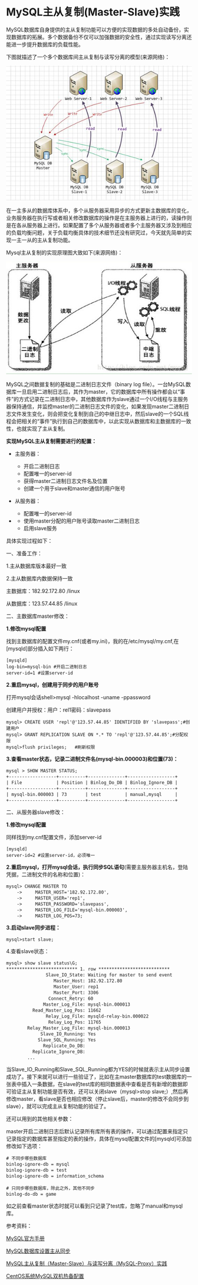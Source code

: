 # MySQL主从复制(Master-Slave)实践

MySQL数据库自身提供的主从复制功能可以方便的实现数据的多处自动备份，实现数据库的拓展。多个数据备份不仅可以加强数据的安全性，通过实现读写分离还能进一步提升数据库的负载性能。

下图就描述了一个多个数据库间主从复制与读写分离的模型(来源网络)：

![img](../static/1043616-20161213151157558-1150305350.jpg)

在一主多从的数据库体系中，多个从服务器采用异步的方式更新主数据库的变化，业务服务器在执行写或者相关修改数据库的操作是在主服务器上进行的，读操作则是在各从服务器上进行。如果配置了多个从服务器或者多个主服务器又涉及到相应的负载均衡问题，关于负载均衡具体的技术细节还没有研究过，今天就先简单的实现一主一从的主从复制功能。

Mysql主从复制的实现原理图大致如下(来源网络)：

![img](../static/1043616-20161213151808011-1732852037.jpg)

MySQL之间数据复制的基础是二进制日志文件（binary log file）。一台MySQL数据库一旦启用二进制日志后，其作为master，它的数据库中所有操作都会以“事件”的方式记录在二进制日志中，其他数据库作为slave通过一个I/O线程与主服务器保持通信，并监控master的二进制日志文件的变化，如果发现master二进制日志文件发生变化，则会把变化复制到自己的中继日志中，然后slave的一个SQL线程会把相关的“事件”执行到自己的数据库中，以此实现从数据库和主数据库的一致性，也就实现了主从复制。

**实现MySQL主从复制需要进行的配置：**

- 主服务器：

  - 开启二进制日志
  - 配置唯一的server-id
  - 获得master二进制日志文件名及位置
  - 创建一个用于slave和master通信的用户账号

- 从服务器：

  - 配置唯一的server-id

- - 使用master分配的用户账号读取master二进制日志
  - 启用slave服务

具体实现过程如下：

一、准备工作：

1.主从数据库版本最好一致

2.主从数据库内数据保持一致

主数据库：182.92.172.80 /linux

从数据库：123.57.44.85 /linux

二、主数据库master修改：

**1.修改mysql配置**

找到主数据库的配置文件my.cnf(或者my.ini)，我的在/etc/mysql/my.cnf,在[mysqld]部分插入如下两行：

```mysql
[mysqld]
log-bin=mysql-bin #开启二进制日志
server-id=1 #设置server-id
```

**2.重启mysql，创建用于同步的用户账号**

打开mysql会话shell>mysql -hlocalhost -uname -ppassword

创建用户并授权：用户：rel1密码：slavepass

```mysql
mysql> CREATE USER 'repl'@'123.57.44.85' IDENTIFIED BY 'slavepass';#创建用户
mysql> GRANT REPLICATION SLAVE ON *.* TO 'repl'@'123.57.44.85';#分配权限
mysql>flush privileges;   #刷新权限
```

**3.查看master状态，记录二进制文件名(mysql-bin.000003)和位置(73)：**

```mysql
mysql > SHOW MASTER STATUS;
+------------------+----------+--------------+------------------+
| File             | Position | Binlog_Do_DB | Binlog_Ignore_DB |
+------------------+----------+--------------+------------------+
| mysql-bin.000003 | 73       | test         | manual,mysql     |
+------------------+----------+--------------+------------------+
```

二、从服务器slave修改：

**1.修改mysql配置**

同样找到my.cnf配置文件，添加server-id

```mysql
[mysqld]
server-id=2 #设置server-id，必须唯一
```

**2.重启mysql，打开mysql会话，执行同步SQL语句**(需要主服务器主机名，登陆凭据，二进制文件的名称和位置)：

```mysql
mysql> CHANGE MASTER TO
    ->     MASTER_HOST='182.92.172.80',
    ->     MASTER_USER='rep1',
    ->     MASTER_PASSWORD='slavepass',
    ->     MASTER_LOG_FILE='mysql-bin.000003',
    ->     MASTER_LOG_POS=73;
```

**3.启动slave同步进程：**

```mysql
mysql>start slave;
```

4.查看slave状态：

```mysql
mysql> show slave status\G;
*************************** 1. row ***************************
               Slave_IO_State: Waiting for master to send event
                  Master_Host: 182.92.172.80
                  Master_User: rep1
                  Master_Port: 3306
                Connect_Retry: 60
              Master_Log_File: mysql-bin.000013
          Read_Master_Log_Pos: 11662
               Relay_Log_File: mysqld-relay-bin.000022
                Relay_Log_Pos: 11765
        Relay_Master_Log_File: mysql-bin.000013
             Slave_IO_Running: Yes
            Slave_SQL_Running: Yes
              Replicate_Do_DB: 
          Replicate_Ignore_DB: 
        ...
```

当Slave_IO_Running和Slave_SQL_Running都为YES的时候就表示主从同步设置成功了。接下来就可以进行一些验证了，比如在主master数据库的test数据库的一张表中插入一条数据，在slave的test库的相同数据表中查看是否有新增的数据即可验证主从复制功能是否有效，还可以关闭slave（mysql>stop slave;）,然后再修改master，看slave是否也相应修改（停止slave后，master的修改不会同步到slave），就可以完成主从复制功能的验证了。

还可以用到的其他相关参数：

master开启二进制日志后默认记录所有库所有表的操作，可以通过配置来指定只记录指定的数据库甚至指定的表的操作，具体在mysql配置文件的[mysqld]可添加修改如下选项：

```mysql
# 不同步哪些数据库  
binlog-ignore-db = mysql  
binlog-ignore-db = test  
binlog-ignore-db = information_schema  
  
# 只同步哪些数据库，除此之外，其他不同步  
binlog-do-db = game 
```

如之前查看master状态时就可以看到只记录了test库，忽略了manual和mysql库。

 参考资料：

[MySQL官方手册](http://dev.mysql.com/doc/refman/5.5/en/replication.html)

 [MySQL数据库设置主从同步](http://blog.csdn.net/mycwq/article/details/17136001)

[MySQL主从复制（Master-Slave）与读写分离（MySQL-Proxy）实践](http://heylinux.com/archives/1004.html)

[CentOS系统MySQL双机热备配置](http://www.cnblogs.com/agileai/p/6126823.html)